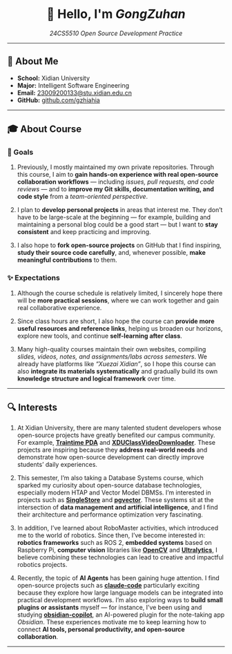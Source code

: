 <div align="center">

# 👋 Hello, I'm *GongZuhan*  
 *24CS5510 Open Source Development Practice*

</div>

***
## 🧭 About Me

- **School:** Xidian University
- **Major:** Intelligent Software Engineering
- **Email:** [23009200133@stu.xidian.edu.cn](mailto:23009200133@stu.xidian.edu.cn)  
- **GitHub:** [github.com/gzhiahia](https://github.com/gzhiahia) 

***
## 🎓 About Course

### 🎯 Goals

1. Previously, I mostly maintained my own private repositories. Through this course, I aim to **gain hands-on experience with real open-source collaboration workflows** — including *issues, pull requests, and code reviews* — and to **improve my Git skills, documentation writing, and code style** from a *team-oriented perspective*.

2. I plan to **develop personal projects** in areas that interest me. They don’t have to be large-scale at the beginning — for example, building and maintaining a personal blog could be a good start — but I want to **stay consistent** and keep practicing and improving.

3. I also hope to **fork open-source projects** on GitHub that I find inspiring, **study their source code carefully**, and, whenever possible, **make meaningful contributions** to them.

### ✨ Expectations

1. Although the course schedule is relatively limited, I sincerely hope there will be **more practical sessions**, where we can work together and gain real collaborative experience.

2. Since class hours are short, I also hope the course can **provide more useful resources and reference links**, helping us broaden our horizons, explore new tools, and continue **self-learning after class**.

3. Many high-quality courses maintain their own websites, compiling *slides, videos, notes, and assignments/labs across semesters*. We already have platforms like *“Xuezai Xidian”*, so I hope this course can also **integrate its materials systematically** and gradually build its own **knowledge structure and logical framework** over time.

***
## 🔍 Interests

1. At Xidian University, there are many talented student developers whose open-source projects have greatly benefited our campus community. For example, **[Traintime PDA](https://github.com/BenderBlog/traintime_pda)** and **[XDUClassVideoDownloader](https://github.com/lsy223622/XDUClassVideoDownloader)**. These projects are inspiring because they **address real-world needs** and demonstrate how open-source development can directly improve students’ daily experiences.  

2. This semester, I’m also taking a Database Systems course, which sparked my curiosity about open-source database technologies, especially modern HTAP and Vector Model DBMSs. I’m interested in projects such as **[SingleStore](https://github.com/singlestore-labs)** and **[pgvector](https://github.com/pgvector/pgvector)**. These systems sit at the intersection of **data management and artificial intelligence**, and I find their architecture and performance optimization very fascinating.  

3. In addition, I’ve learned about RoboMaster activities, which introduced me to the world of robotics. Since then, I’ve become interested in: **robotics frameworks** such as ROS 2, **embedded systems** based on Raspberry Pi, **computer vision** libraries like **[OpenCV](https://github.com/opencv/opencv)** and **[Ultralytics](https://github.com/ultralytics/ultralytics)**, I believe combining these technologies can lead to creative and impactful robotics projects.  

4. Recently, the topic of **AI Agents** has been gaining huge attention. I find open-source projects such as **[claude-code](https://github.com/anthropics/claude-code)** particularly exciting because they explore how large language models can be integrated into practical development workflows. I’m also exploring ways to **build small plugins or assistants** myself — for instance, I’ve been using and studying **[obsidian-copilot](https://github.com/logancyang/obsidian-copilot)**, an AI-powered plugin for the note-taking app *Obsidian*. These experiences motivate me to keep learning how to connect **AI tools, personal productivity, and open-source collaboration**. 

***
